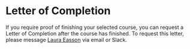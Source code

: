 # Letter of Completion
If you require proof of finishing your selected course, you can request a Letter of Completion after the course has finished. To request this letter, please message [Laura Easson](mailto:laura.easson@junocollege.com) via email or Slack. 
